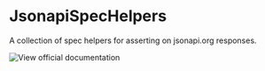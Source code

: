 # JsonapiSpecHelpers

A collection of spec helpers for asserting on jsonapi.org responses.

![View official documentation](https://bbgithub.dev.bloomberg.com/pages/InfrastructureExperience/jsonapi_spec_helpers)
